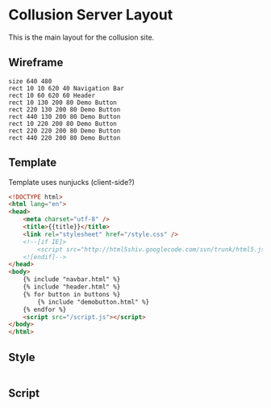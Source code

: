 # Collusion Server Layout

This is the main layout for the collusion site.

## Wireframe

``` sketch
size 640 480
rect 10 10 620 40 Navigation Bar
rect 10 60 620 60 Header
rect 10 130 200 80 Demo Button
rect 220 130 200 80 Demo Button
rect 440 130 200 80 Demo Button
rect 10 220 200 80 Demo Button
rect 220 220 200 80 Demo Button
rect 440 220 200 80 Demo Button
```

## Template

Template uses nunjucks (client-side?)

``` html
<!DOCTYPE html>
<html lang="en">
<head>
	<meta charset="utf-8" />
	<title>{{title}}</title>
	<link rel="stylesheet" href="/style.css" />
	<!--[if IE]>
		<script src="http://html5shiv.googlecode.com/svn/trunk/html5.js"></script>
	<![endif]-->
</head>
<body>
    {% include "navbar.html" %}
    {% include "header.html" %}
    {% for button in buttons %}
        {% include "demobutton.html" %}
    {% endfor %}
    <script src="/script.js"></script>
</body>
</html>
```

## Style

``` less

```

## Script

``` coffee

```